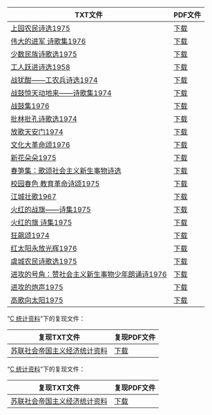 | TXT文件 | PDF文件 |
| ------- | ------- |
| [上园农民诗选1975](I%20%E9%9D%A9%E5%91%BD%E8%AF%97%E8%AF%8D/%E4%B8%8A%E5%9B%AD%E5%86%9C%E6%B0%91%E8%AF%97%E9%80%891975.txt) | [下载](I%20%E9%9D%A9%E5%91%BD%E8%AF%97%E8%AF%8D/%E4%B8%8A%E5%9B%AD%E5%86%9C%E6%B0%91%E8%AF%97%E9%80%891975.pdf) |
| [伟大的进军  诗歌集1976](I%20%E9%9D%A9%E5%91%BD%E8%AF%97%E8%AF%8D/%E4%BC%9F%E5%A4%A7%E7%9A%84%E8%BF%9B%E5%86%9B%20%20%E8%AF%97%E6%AD%8C%E9%9B%861976.txt) | [下载](I%20%E9%9D%A9%E5%91%BD%E8%AF%97%E8%AF%8D/%E4%BC%9F%E5%A4%A7%E7%9A%84%E8%BF%9B%E5%86%9B%20%20%E8%AF%97%E6%AD%8C%E9%9B%861976.pdf) |
| [少数民族诗歌选1975](I%20%E9%9D%A9%E5%91%BD%E8%AF%97%E8%AF%8D/%E5%B0%91%E6%95%B0%E6%B0%91%E6%97%8F%E8%AF%97%E6%AD%8C%E9%80%891975.txt) | [下载](I%20%E9%9D%A9%E5%91%BD%E8%AF%97%E8%AF%8D/%E5%B0%91%E6%95%B0%E6%B0%91%E6%97%8F%E8%AF%97%E6%AD%8C%E9%80%891975.pdf) |
| [工人跃进诗选1958](I%20%E9%9D%A9%E5%91%BD%E8%AF%97%E8%AF%8D/%E5%B7%A5%E4%BA%BA%E8%B7%83%E8%BF%9B%E8%AF%97%E9%80%891958.txt) | [下载](I%20%E9%9D%A9%E5%91%BD%E8%AF%97%E8%AF%8D/%E5%B7%A5%E4%BA%BA%E8%B7%83%E8%BF%9B%E8%AF%97%E9%80%891958.pdf) |
| [战犹酣——工农兵诗选1974](I%20%E9%9D%A9%E5%91%BD%E8%AF%97%E8%AF%8D/%E6%88%98%E7%8A%B9%E9%85%A3%E2%80%94%E2%80%94%E5%B7%A5%E5%86%9C%E5%85%B5%E8%AF%97%E9%80%891974.txt) | [下载](I%20%E9%9D%A9%E5%91%BD%E8%AF%97%E8%AF%8D/%E6%88%98%E7%8A%B9%E9%85%A3%E2%80%94%E2%80%94%E5%B7%A5%E5%86%9C%E5%85%B5%E8%AF%97%E9%80%891974.pdf) |
| [战鼓惊天动地来——诗歌集1974](I%20%E9%9D%A9%E5%91%BD%E8%AF%97%E8%AF%8D/%E6%88%98%E9%BC%93%E6%83%8A%E5%A4%A9%E5%8A%A8%E5%9C%B0%E6%9D%A5%E2%80%94%E2%80%94%E8%AF%97%E6%AD%8C%E9%9B%861974.txt) | [下载](I%20%E9%9D%A9%E5%91%BD%E8%AF%97%E8%AF%8D/%E6%88%98%E9%BC%93%E6%83%8A%E5%A4%A9%E5%8A%A8%E5%9C%B0%E6%9D%A5%E2%80%94%E2%80%94%E8%AF%97%E6%AD%8C%E9%9B%861974.pdf) |
| [战鼓集1976](I%20%E9%9D%A9%E5%91%BD%E8%AF%97%E8%AF%8D/%E6%88%98%E9%BC%93%E9%9B%861976.txt) | [下载](I%20%E9%9D%A9%E5%91%BD%E8%AF%97%E8%AF%8D/%E6%88%98%E9%BC%93%E9%9B%861976.pdf) |
| [批林批孔诗歌选1974](I%20%E9%9D%A9%E5%91%BD%E8%AF%97%E8%AF%8D/%E6%89%B9%E6%9E%97%E6%89%B9%E5%AD%94%E8%AF%97%E6%AD%8C%E9%80%891974.txt) | [下载](I%20%E9%9D%A9%E5%91%BD%E8%AF%97%E8%AF%8D/%E6%89%B9%E6%9E%97%E6%89%B9%E5%AD%94%E8%AF%97%E6%AD%8C%E9%80%891974.pdf) |
| [放歌天安门1974](I%20%E9%9D%A9%E5%91%BD%E8%AF%97%E8%AF%8D/%E6%94%BE%E6%AD%8C%E5%A4%A9%E5%AE%89%E9%97%A81974.txt) | [下载](I%20%E9%9D%A9%E5%91%BD%E8%AF%97%E8%AF%8D/%E6%94%BE%E6%AD%8C%E5%A4%A9%E5%AE%89%E9%97%A81974.pdf) |
| [文化大革命颂1976](I%20%E9%9D%A9%E5%91%BD%E8%AF%97%E8%AF%8D/%E6%96%87%E5%8C%96%E5%A4%A7%E9%9D%A9%E5%91%BD%E9%A2%821976.txt) | [下载](I%20%E9%9D%A9%E5%91%BD%E8%AF%97%E8%AF%8D/%E6%96%87%E5%8C%96%E5%A4%A7%E9%9D%A9%E5%91%BD%E9%A2%821976.pdf) |
| [新花朵朵1975](I%20%E9%9D%A9%E5%91%BD%E8%AF%97%E8%AF%8D/%E6%96%B0%E8%8A%B1%E6%9C%B5%E6%9C%B51975.txt) | [下载](I%20%E9%9D%A9%E5%91%BD%E8%AF%97%E8%AF%8D/%E6%96%B0%E8%8A%B1%E6%9C%B5%E6%9C%B51975.pdf) |
| [春笋集：歌颂社会主义新生事物诗选](I%20%E9%9D%A9%E5%91%BD%E8%AF%97%E8%AF%8D/%E6%98%A5%E7%AC%8B%E9%9B%86%EF%BC%9A%E6%AD%8C%E9%A2%82%E7%A4%BE%E4%BC%9A%E4%B8%BB%E4%B9%89%E6%96%B0%E7%94%9F%E4%BA%8B%E7%89%A9%E8%AF%97%E9%80%89.txt) | [下载](I%20%E9%9D%A9%E5%91%BD%E8%AF%97%E8%AF%8D/%E6%98%A5%E7%AC%8B%E9%9B%86%EF%BC%9A%E6%AD%8C%E9%A2%82%E7%A4%BE%E4%BC%9A%E4%B8%BB%E4%B9%89%E6%96%B0%E7%94%9F%E4%BA%8B%E7%89%A9%E8%AF%97%E9%80%89.pdf) |
| [校园春色  教育革命诗颂1975](I%20%E9%9D%A9%E5%91%BD%E8%AF%97%E8%AF%8D/%E6%A0%A1%E5%9B%AD%E6%98%A5%E8%89%B2%20%20%E6%95%99%E8%82%B2%E9%9D%A9%E5%91%BD%E8%AF%97%E9%A2%821975.txt) | [下载](I%20%E9%9D%A9%E5%91%BD%E8%AF%97%E8%AF%8D/%E6%A0%A1%E5%9B%AD%E6%98%A5%E8%89%B2%20%20%E6%95%99%E8%82%B2%E9%9D%A9%E5%91%BD%E8%AF%97%E9%A2%821975.pdf) |
| [江城壮歌1967](I%20%E9%9D%A9%E5%91%BD%E8%AF%97%E8%AF%8D/%E6%B1%9F%E5%9F%8E%E5%A3%AE%E6%AD%8C1967.txt) | [下载](I%20%E9%9D%A9%E5%91%BD%E8%AF%97%E8%AF%8D/%E6%B1%9F%E5%9F%8E%E5%A3%AE%E6%AD%8C1967.pdf) |
| [火红的战旗——诗集1975](I%20%E9%9D%A9%E5%91%BD%E8%AF%97%E8%AF%8D/%E7%81%AB%E7%BA%A2%E7%9A%84%E6%88%98%E6%97%97%E2%80%94%E2%80%94%E8%AF%97%E9%9B%861975.txt) | [下载](I%20%E9%9D%A9%E5%91%BD%E8%AF%97%E8%AF%8D/%E7%81%AB%E7%BA%A2%E7%9A%84%E6%88%98%E6%97%97%E2%80%94%E2%80%94%E8%AF%97%E9%9B%861975.pdf) |
| [火红的旗  诗集1975](I%20%E9%9D%A9%E5%91%BD%E8%AF%97%E8%AF%8D/%E7%81%AB%E7%BA%A2%E7%9A%84%E6%97%97%20%20%E8%AF%97%E9%9B%861975.txt) | [下载](I%20%E9%9D%A9%E5%91%BD%E8%AF%97%E8%AF%8D/%E7%81%AB%E7%BA%A2%E7%9A%84%E6%97%97%20%20%E8%AF%97%E9%9B%861975.pdf) |
| [狂飙颂1974](I%20%E9%9D%A9%E5%91%BD%E8%AF%97%E8%AF%8D/%E7%8B%82%E9%A3%99%E9%A2%821974.txt) | [下载](I%20%E9%9D%A9%E5%91%BD%E8%AF%97%E8%AF%8D/%E7%8B%82%E9%A3%99%E9%A2%821974.pdf) |
| [红太阳永放光辉1976](I%20%E9%9D%A9%E5%91%BD%E8%AF%97%E8%AF%8D/%E7%BA%A2%E5%A4%AA%E9%98%B3%E6%B0%B8%E6%94%BE%E5%85%89%E8%BE%891976.txt) | [下载](I%20%E9%9D%A9%E5%91%BD%E8%AF%97%E8%AF%8D/%E7%BA%A2%E5%A4%AA%E9%98%B3%E6%B0%B8%E6%94%BE%E5%85%89%E8%BE%891976.pdf) |
| [虞城农民诗歌选1975](I%20%E9%9D%A9%E5%91%BD%E8%AF%97%E8%AF%8D/%E8%99%9E%E5%9F%8E%E5%86%9C%E6%B0%91%E8%AF%97%E6%AD%8C%E9%80%891975.txt) | [下载](I%20%E9%9D%A9%E5%91%BD%E8%AF%97%E8%AF%8D/%E8%99%9E%E5%9F%8E%E5%86%9C%E6%B0%91%E8%AF%97%E6%AD%8C%E9%80%891975.pdf) |
| [进攻的号角：赞社会主义新生事物少年朗诵诗1976](I%20%E9%9D%A9%E5%91%BD%E8%AF%97%E8%AF%8D/%E8%BF%9B%E6%94%BB%E7%9A%84%E5%8F%B7%E8%A7%92%EF%BC%9A%E8%B5%9E%E7%A4%BE%E4%BC%9A%E4%B8%BB%E4%B9%89%E6%96%B0%E7%94%9F%E4%BA%8B%E7%89%A9%E5%B0%91%E5%B9%B4%E6%9C%97%E8%AF%B5%E8%AF%971976.txt) | [下载](I%20%E9%9D%A9%E5%91%BD%E8%AF%97%E8%AF%8D/%E8%BF%9B%E6%94%BB%E7%9A%84%E5%8F%B7%E8%A7%92%EF%BC%9A%E8%B5%9E%E7%A4%BE%E4%BC%9A%E4%B8%BB%E4%B9%89%E6%96%B0%E7%94%9F%E4%BA%8B%E7%89%A9%E5%B0%91%E5%B9%B4%E6%9C%97%E8%AF%B5%E8%AF%971976.pdf) |
| [进攻的炮声1975](I%20%E9%9D%A9%E5%91%BD%E8%AF%97%E8%AF%8D/%E8%BF%9B%E6%94%BB%E7%9A%84%E7%82%AE%E5%A3%B01975.txt) | [下载](I%20%E9%9D%A9%E5%91%BD%E8%AF%97%E8%AF%8D/%E8%BF%9B%E6%94%BB%E7%9A%84%E7%82%AE%E5%A3%B01975.pdf) |
| [高歌向太阳1975](I%20%E9%9D%A9%E5%91%BD%E8%AF%97%E8%AF%8D/%E9%AB%98%E6%AD%8C%E5%90%91%E5%A4%AA%E9%98%B31975.txt) | [下载](I%20%E9%9D%A9%E5%91%BD%E8%AF%97%E8%AF%8D/%E9%AB%98%E6%AD%8C%E5%90%91%E5%A4%AA%E9%98%B31975.pdf) |

“[C 统计资料](../C%20%E7%BB%9F%E8%AE%A1%E8%B5%84%E6%96%99)”下的复现文件：

| 复现TXT文件 | 复现PDF文件 |
| ------- | ------- |
| [苏联社会帝国主义经济统计资料](../C%20%E7%BB%9F%E8%AE%A1%E8%B5%84%E6%96%99/%E8%8B%8F%E8%81%94%E7%A4%BE%E4%BC%9A%E5%B8%9D%E5%9B%BD%E4%B8%BB%E4%B9%89%E7%BB%8F%E6%B5%8E%E7%BB%9F%E8%AE%A1%E8%B5%84%E6%96%99.txt) | [下载](../C%20%E7%BB%9F%E8%AE%A1%E8%B5%84%E6%96%99/%E8%8B%8F%E8%81%94%E7%A4%BE%E4%BC%9A%E5%B8%9D%E5%9B%BD%E4%B8%BB%E4%B9%89%E7%BB%8F%E6%B5%8E%E7%BB%9F%E8%AE%A1%E8%B5%84%E6%96%99.pdf) |

“[C 统计资料](../C%20%E7%BB%9F%E8%AE%A1%E8%B5%84%E6%96%99)”下的复现文件：

| 复现TXT文件 | 复现PDF文件 |
| ------- | ------- |
| [苏联社会帝国主义经济统计资料](./%E8%8B%8F%E8%81%94%E7%A4%BE%E4%BC%9A%E5%B8%9D%E5%9B%BD%E4%B8%BB%E4%B9%89%E7%BB%8F%E6%B5%8E%E7%BB%9F%E8%AE%A1%E8%B5%84%E6%96%99.txt) | [下载](./%E8%8B%8F%E8%81%94%E7%A4%BE%E4%BC%9A%E5%B8%9D%E5%9B%BD%E4%B8%BB%E4%B9%89%E7%BB%8F%E6%B5%8E%E7%BB%9F%E8%AE%A1%E8%B5%84%E6%96%99.pdf) |
